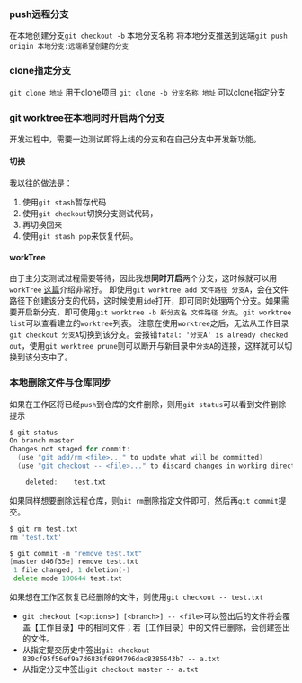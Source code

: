 ### push远程分支
在本地创建分支`git checkout -b` 本地分支名称
将本地分支推送到远端`git push origin 本地分支:远端希望创建的分支`

### clone指定分支
`git clone 地址` 用于clone项目
`git clone -b 分支名称 地址` 可以clone指定分支

### git worktree在本地同时开启两个分支
开发过程中，需要一边测试即将上线的分支和在自己分支中开发新功能。
#### 切换
我以往的做法是：
1. 使用`git stash`暂存代码
2. 使用`git checkout`切换分支测试代码，
3. 再切换回来
4. 使用`git stash pop`来恢复代码。
#### workTree
由于主分支测试过程需要等待，因此我想**同时开启**两个分支，这时候就可以用`workTree`
[这篇](https://louis383.medium.com/git-worktree-%E7%B0%A1%E5%96%AE%E4%BB%8B%E7%B4%B9%E8%88%87%E4%BD%BF%E7%94%A8-876897c797bf)介绍非常好。
即使用`git worktree add 文件路径 分支A`，会在文件路径下创建该分支的代码，这时候使用`ide`打开，即可同时处理两个分支。如果需要开启新分支，即可使用`git worktree -b 新分支名 文件路径 分支`。`git worktree list`可以查看建立的`worktree`列表。
注意在使用`worktree`之后，无法从工作目录`git checkout 分支A`切换到该分支。会报错`fatal: '分支A' is already checked out`，使用`git worktree prune`则可以断开与新目录中`分支A`的连接，这样就可以切换到该分支中了。

### 本地删除文件与仓库同步

如果在工作区将已经`push`到仓库的文件删除，则用`git status`可以看到文件删除提示
```go
$ git status
On branch master
Changes not staged for commit:
  (use "git add/rm <file>..." to update what will be committed)
  (use "git checkout -- <file>..." to discard changes in working directory)

	deleted:    test.txt
```
如果同样想要删除远程仓库，则`git rm`删除指定文件即可，然后再`git commit`提交。
```go
$ git rm test.txt
rm 'test.txt'

$ git commit -m "remove test.txt"
[master d46f35e] remove test.txt
 1 file changed, 1 deletion(-)
 delete mode 100644 test.txt
```
如果想在工作区恢复已经删除的文件，则使用`git checkout -- test.txt`
- `git checkout [<options>] [<branch>] -- <file>`可以签出后的文件将会覆盖【工作目录】中的相同文件；若【工作目录】中的文件已删除，会创建签出的文件。
- 从指定提交历史中签出`git checkout 830cf95f56ef9a7d6838f6894796dac8385643b7 -- a.txt`
- 从指定分支中签出`git checkout master -- a.txt`
